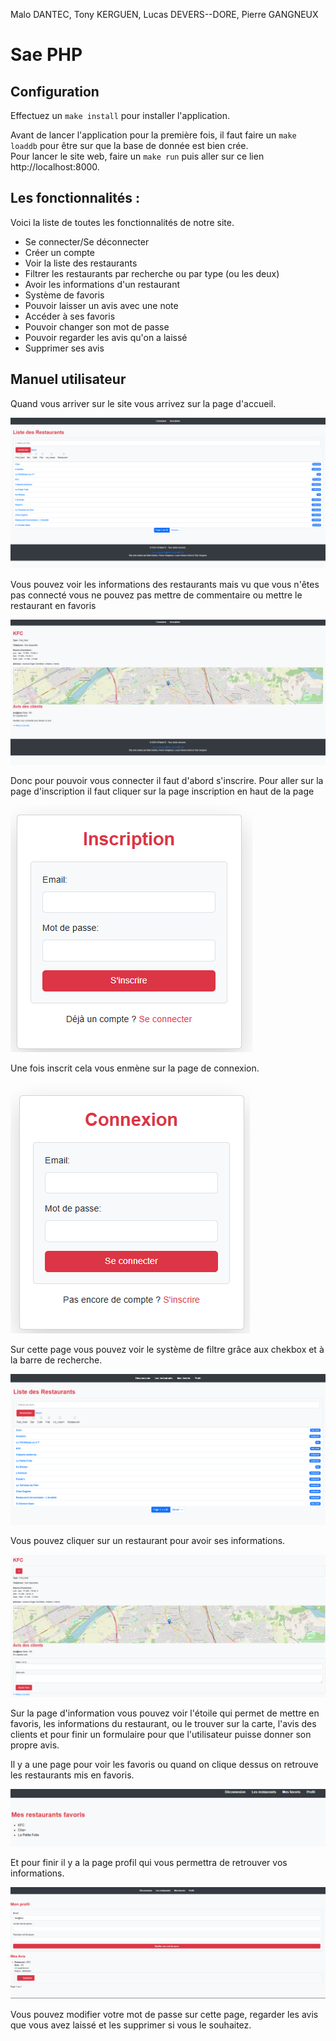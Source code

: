 Malo DANTEC, Tony KERGUEN, Lucas DEVERS--DORE, Pierre GANGNEUX

# Sae PHP

## Configuration

Effectuez un `make install` pour installer l'application.

Avant de lancer l'application pour la première fois, il faut faire un `make loaddb` pour être sur que la base de donnée est bien crée.  
Pour lancer le site web, faire un `make run` puis aller sur ce lien http://localhost:8000.

## Les fonctionnalités :

Voici la liste de toutes les fonctionnalités de notre site.

- Se connecter/Se déconnecter
- Créer un compte
- Voir la liste des restaurants
- Filtrer les restaurants par recherche ou par type (ou les deux)
- Avoir les informations d'un restaurant
- Système de favoris
- Pouvoir laisser un avis avec une note
- Accéder à ses favoris
- Pouvoir changer son mot de passe
- Pouvoir regarder les avis qu'on a laissé
- Supprimer ses avis


## Manuel utilisateur 

Quand vous arriver sur le site vous arrivez sur la page d'accueil.

![alt text](/Image/accueil_paslog.png)


Vous pouvez voir les informations des restaurants mais vu que vous n'êtes pas connecté vous ne pouvez pas mettre de commentaire ou mettre le restaurant en favoris 

![alt text](/Image/pas_connecte.png)

Donc pour pouvoir vous connecter il faut d'abord s'inscrire. Pour aller sur la page d'inscription il faut cliquer sur la page inscription en haut de la page 

![alt text](Image/inscription.png)

Une fois inscrit cela vous enmène sur la page de connexion.

![alt text](Image/connexion.png)


Sur cette page vous pouvez voir le système de filtre grâce aux chekbox et à la barre de recherche.

![alt text](/Image/accueil.png)


Vous pouvez cliquer sur un restaurant pour avoir ses informations.

![alt text](/Image/information.png)

Sur la page d'information vous pouvez voir l'étoile qui permet de mettre en favoris, les informations du restaurant, ou le trouver sur la carte, l'avis des clients et pour finir un formulaire pour que l'utilisateur puisse donner son propre avis.

Il y a une page pour voir les favoris ou quand on clique dessus on retrouve les restaurants mis en favoris. 

![alt text](/Image/favoris.png) 

Et pour finir il y a la page profil qui vous permettra de retrouver vos informations.

![alt text](/Image/profil.png)

Vous pouvez modifier votre mot de passe sur cette page, regarder les avis que vous avez laissé et les supprimer si vous le souhaitez.